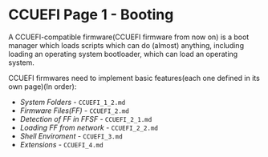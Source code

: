 CCUEFI Page 1 - Booting
=======================

A CCUEFI-compatible firmware(CCUEFI firmware from now on) is a boot manager which loads scripts which can do (almost) anything, including loading an operating system bootloader, which can load an operating system.

CCUEFI firmwares need to implement basic features(each one defined in its own page)(In order):
 * *System Folders* - `CCUEFI_1_2.md`
 * *Firmware Files(FF)* - `CCUEFI_2.md`
  * *Detection of FF in FFSF* - `CCUEFI_2_1.md`
  * *Loading FF from network* - `CCUEFI_2_2.md`
 * *Shell Enviroment* - `CCUEFI_3.md`
 * *Extensions* - `CCUEFI_4.md`
